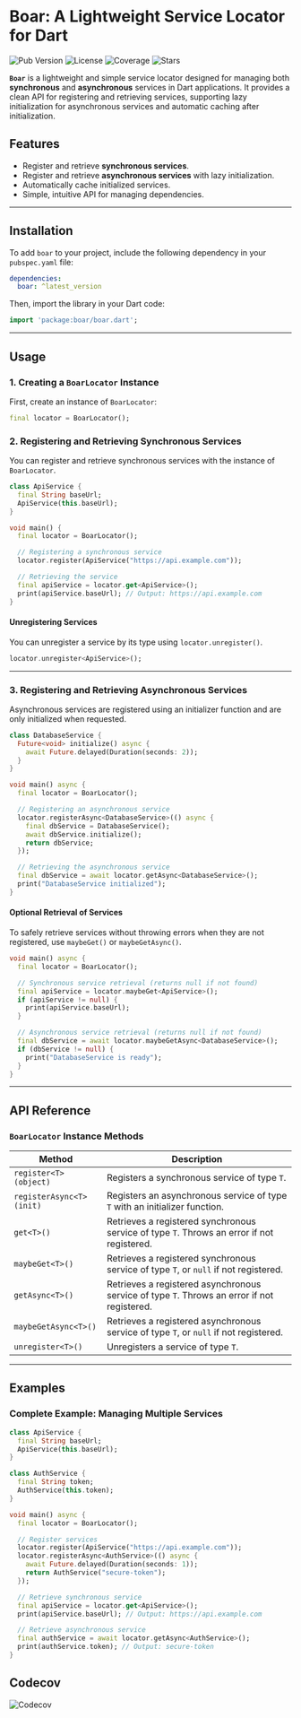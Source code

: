 # Boar: A Lightweight Service Locator for Dart

![Pub Version](https://img.shields.io/pub/v/boar_locator)
![License](https://img.shields.io/github/license/contributors-company/boar_locator)
![Coverage](https://img.shields.io/codecov/c/github/contributors-company/boar_locator)
![Stars](https://img.shields.io/github/stars/contributors-company/boar_locator)

**`Boar`** is a lightweight and simple service locator designed for managing both **synchronous** and **asynchronous** services in Dart applications. It provides a clean API for registering and retrieving services, supporting lazy initialization for asynchronous services and automatic caching after initialization.

## Features

- Register and retrieve **synchronous services**.
- Register and retrieve **asynchronous services** with lazy initialization.
- Automatically cache initialized services.
- Simple, intuitive API for managing dependencies.

---

## Installation

To add `boar` to your project, include the following dependency in your `pubspec.yaml` file:

```yaml
dependencies:
  boar: ^latest_version
```

Then, import the library in your Dart code:

```dart
import 'package:boar/boar.dart';
```

---

## Usage

### 1. Creating a `BoarLocator` Instance

First, create an instance of `BoarLocator`:

```dart
final locator = BoarLocator();
```

### 2. Registering and Retrieving Synchronous Services

You can register and retrieve synchronous services with the instance of `BoarLocator`.

```dart
class ApiService {
  final String baseUrl;
  ApiService(this.baseUrl);
}

void main() {
  final locator = BoarLocator();

  // Registering a synchronous service
  locator.register(ApiService("https://api.example.com"));

  // Retrieving the service
  final apiService = locator.get<ApiService>();
  print(apiService.baseUrl); // Output: https://api.example.com
}
```

#### Unregistering Services

You can unregister a service by its type using `locator.unregister()`.

```dart
locator.unregister<ApiService>();
```

---

### 3. Registering and Retrieving Asynchronous Services

Asynchronous services are registered using an initializer function and are only initialized when requested.

```dart
class DatabaseService {
  Future<void> initialize() async {
    await Future.delayed(Duration(seconds: 2));
  }
}

void main() async {
  final locator = BoarLocator();

  // Registering an asynchronous service
  locator.registerAsync<DatabaseService>(() async {
    final dbService = DatabaseService();
    await dbService.initialize();
    return dbService;
  });

  // Retrieving the asynchronous service
  final dbService = await locator.getAsync<DatabaseService>();
  print("DatabaseService initialized");
}
```

#### Optional Retrieval of Services

To safely retrieve services without throwing errors when they are not registered, use `maybeGet()` or `maybeGetAsync()`.

```dart
void main() async {
  final locator = BoarLocator();

  // Synchronous service retrieval (returns null if not found)
  final apiService = locator.maybeGet<ApiService>();
  if (apiService != null) {
    print(apiService.baseUrl);
  }

  // Asynchronous service retrieval (returns null if not found)
  final dbService = await locator.maybeGetAsync<DatabaseService>();
  if (dbService != null) {
    print("DatabaseService is ready");
  }
}
```

---

## API Reference

### `BoarLocator` Instance Methods

| Method                     | Description                                                                                  |
|----------------------------|----------------------------------------------------------------------------------------------|
| `register<T>(object)`       | Registers a synchronous service of type `T`.                                                 |
| `registerAsync<T>(init)`    | Registers an asynchronous service of type `T` with an initializer function.                 |
| `get<T>()`                  | Retrieves a registered synchronous service of type `T`. Throws an error if not registered.   |
| `maybeGet<T>()`             | Retrieves a registered synchronous service of type `T`, or `null` if not registered.         |
| `getAsync<T>()`             | Retrieves a registered asynchronous service of type `T`. Throws an error if not registered.  |
| `maybeGetAsync<T>()`        | Retrieves a registered asynchronous service of type `T`, or `null` if not registered.        |
| `unregister<T>()`           | Unregisters a service of type `T`.                                                           |

---

## Examples

### Complete Example: Managing Multiple Services

```dart
class ApiService {
  final String baseUrl;
  ApiService(this.baseUrl);
}

class AuthService {
  final String token;
  AuthService(this.token);
}

void main() async {
  final locator = BoarLocator();

  // Register services
  locator.register(ApiService("https://api.example.com"));
  locator.registerAsync<AuthService>(() async {
    await Future.delayed(Duration(seconds: 1));
    return AuthService("secure-token");
  });

  // Retrieve synchronous service
  final apiService = locator.get<ApiService>();
  print(apiService.baseUrl); // Output: https://api.example.com

  // Retrieve asynchronous service
  final authService = await locator.getAsync<AuthService>();
  print(authService.token); // Output: secure-token
}
```

## Codecov

![Codecov](https://codecov.io/gh/contributors-company/boar_locator/graphs/sunburst.svg?token=JWoK0eXo3f)

